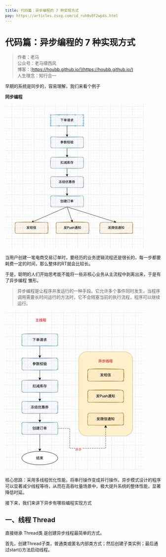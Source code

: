 ```yaml
---
title: 代码篇：异步编程的 7 种实现方式
pay: https://articles.zsxq.com/id_ruh0v0f2wp4s.html
---
```


#  代码篇：异步编程的 7 种实现方式

> 作者：老马
> <br/>公众号：老马啸西风
> <br/> 博客：[https://houbb.github.io/](https://houbb.github.io/)
> <br/> 人生理念：知行合一

早期的系统是同步的，容易理解，我们来看个例子

**同步编程**

<div align="left">
    <img src="/images/pay/arch/21-1.png" width="450px">
</div>

当用户创建一笔电商交易订单时，要经历的业务逻辑流程还是很长的，每一步都要耗费一定的时间，那么整体的RT就会比较长。

于是，聪明的人们开始思考能不能将一些非核心业务从主流程中剥离出来，于是有了异步编程 雏形。


> 异步编程是让程序并发运行的一种手段。它允许多个事件同时发生，当程序调用需要长时间运行的方法时，它不会阻塞当前的执行流程，程序可以继续运行。

<div align="left">
    <img src="/images/pay/arch/21-2.png" width="450px">
</div>

核心思路：采用多线程优化性能，将串行操作变成并行操作。异步模式设计的程序可以显著减少线程等待，从而在高吞吐量场景中，极大提升系统的整体性能，显著降低时延。

接下来，我们来讲下异步有哪些编程实现方式

## 一、线程 Thread

直接继承 Thread类 是创建异步线程最简单的方式。

首先，创建Thread子类，普通类或匿名内部类方式；然后创建子类实例；最后通过start()方法启动线程。